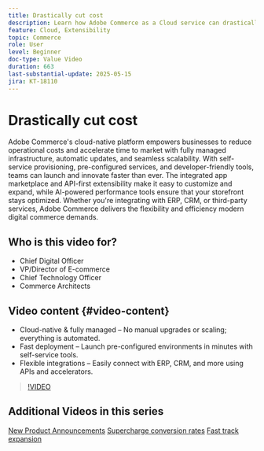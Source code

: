 ```yaml
---
title: Drastically cut cost
description: Learn how Adobe Commerce as a Cloud service can drastically reduce costs.
feature: Cloud, Extensibility
topic: Commerce
role: User
level: Beginner
doc-type: Value Video
duration: 663
last-substantial-update: 2025-05-15
jira: KT-18110
---
```


# Drastically cut cost

Adobe Commerce's cloud-native platform empowers businesses to reduce operational costs and accelerate time to market with fully managed infrastructure, automatic updates, and seamless scalability. With self-service provisioning, pre-configured services, and developer-friendly tools, teams can launch and innovate faster than ever. The integrated app marketplace and API-first extensibility make it easy to customize and expand, while AI-powered performance tools ensure that your storefront stays optimized. Whether you're integrating with ERP, CRM, or third-party services, Adobe Commerce delivers the flexibility and efficiency modern digital commerce demands.

## Who is this video for?

* Chief Digital Officer
* VP/Director of E-commerce 
* Chief Technology Officer
* Commerce Architects 

## Video content {#video-content}

* Cloud-native & fully managed – No manual upgrades or scaling; everything is automated.
* Fast deployment – Launch pre-configured environments in minutes with self-service tools.
* Flexible integrations – Easily connect with ERP, CRM, and more using APIs and accelerators.

>[!VIDEO](https://video.tv.adobe.com/v/3458485/?learn=on&enablevpops)

## Additional Videos in this series

[New Product Announcements](./new-product-announcements.md)
[Supercharge conversion rates](./supercharge-conversion-rates.md)
[Fast track expansion](fast-track-expansion.md)
